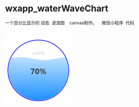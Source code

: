 # wxapp_waterWaveChart

 一个百分比显示的 动态  波浪图    canvas制作。   
 微信小程序  代码
#
![效果显示，这是静态切图](https://github.com/webliuye/waterWaveChart/blob/master/xiaoguotu.png)
